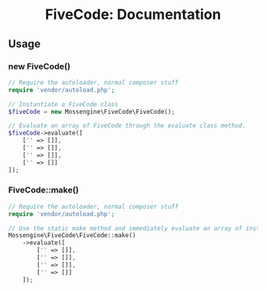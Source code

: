 <h1 align="center">FiveCode: Documentation</h1>

## Usage

### new FiveCode()
```php
// Require the autoloader, normal composer stuff
require 'vendor/autoload.php';

// Instantiate a FiveCode class
$fiveCode = new Mossengine\FiveCode\FiveCode();

// Evaluate an array of FiveCode through the evaluate class method.
$fiveCode->evaluate([
    ['' => []],
    ['' => []],
    ['' => []],
    ['' => []]
]);
```

### FiveCode::make()
```php
// Require the autoloader, normal composer stuff
require 'vendor/autoload.php';

// Use the static make method and immediately evaluate an array of instructions
Mossengine\FiveCode\FiveCode::make()
    ->evaluate([
        ['' => []],
        ['' => []],
        ['' => []],
        ['' => []]
    ]);
```
